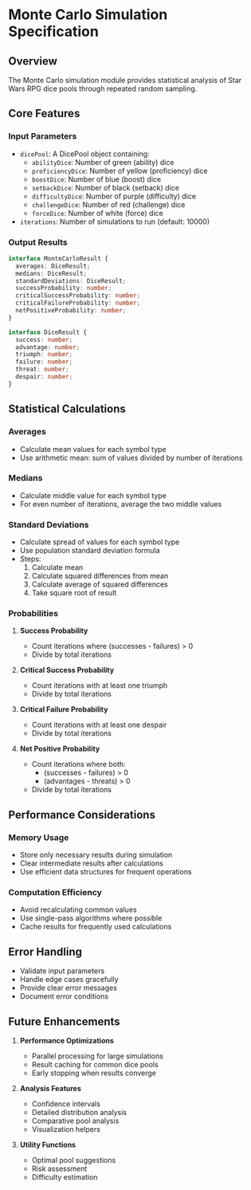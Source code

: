 # Monte Carlo Simulation Specification

## Overview

The Monte Carlo simulation module provides statistical analysis of Star Wars RPG dice pools through repeated random sampling.

## Core Features

### Input Parameters

- `dicePool`: A DicePool object containing:
  - `abilityDice`: Number of green (ability) dice
  - `proficiencyDice`: Number of yellow (proficiency) dice
  - `boostDice`: Number of blue (boost) dice
  - `setbackDice`: Number of black (setback) dice
  - `difficultyDice`: Number of purple (difficulty) dice
  - `challengeDice`: Number of red (challenge) dice
  - `forceDice`: Number of white (force) dice
- `iterations`: Number of simulations to run (default: 10000)

### Output Results

```typescript
interface MonteCarloResult {
  averages: DiceResult;
  medians: DiceResult;
  standardDeviations: DiceResult;
  successProbability: number;
  criticalSuccessProbability: number;
  criticalFailureProbability: number;
  netPositiveProbability: number;
}

interface DiceResult {
  success: number;
  advantage: number;
  triumph: number;
  failure: number;
  threat: number;
  despair: number;
}
```

## Statistical Calculations

### Averages

- Calculate mean values for each symbol type
- Use arithmetic mean: sum of values divided by number of iterations

### Medians

- Calculate middle value for each symbol type
- For even number of iterations, average the two middle values

### Standard Deviations

- Calculate spread of values for each symbol type
- Use population standard deviation formula
- Steps:
  1. Calculate mean
  2. Calculate squared differences from mean
  3. Calculate average of squared differences
  4. Take square root of result

### Probabilities

1. **Success Probability**

   - Count iterations where (successes - failures) > 0
   - Divide by total iterations

2. **Critical Success Probability**

   - Count iterations with at least one triumph
   - Divide by total iterations

3. **Critical Failure Probability**

   - Count iterations with at least one despair
   - Divide by total iterations

4. **Net Positive Probability**
   - Count iterations where both:
     - (successes - failures) > 0
     - (advantages - threats) > 0
   - Divide by total iterations

## Performance Considerations

### Memory Usage

- Store only necessary results during simulation
- Clear intermediate results after calculations
- Use efficient data structures for frequent operations

### Computation Efficiency

- Avoid recalculating common values
- Use single-pass algorithms where possible
- Cache results for frequently used calculations

## Error Handling

- Validate input parameters
- Handle edge cases gracefully
- Provide clear error messages
- Document error conditions

## Future Enhancements

1. **Performance Optimizations**

   - Parallel processing for large simulations
   - Result caching for common dice pools
   - Early stopping when results converge

2. **Analysis Features**

   - Confidence intervals
   - Detailed distribution analysis
   - Comparative pool analysis
   - Visualization helpers

3. **Utility Functions**
   - Optimal pool suggestions
   - Risk assessment
   - Difficulty estimation
